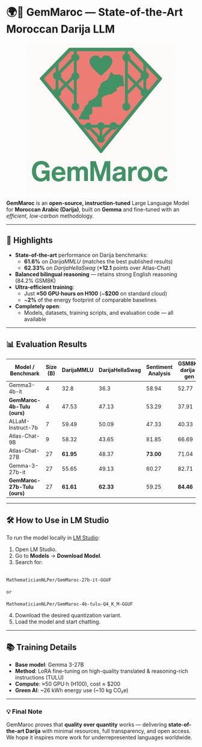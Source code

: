 # 🌍💬 GemMaroc — State-of-the-Art Moroccan Darija LLM

<p align="center">
  <img src="assets/gemmaroc_logo.png" alt="GemMaroc Banner" width="400">
</p> <!-- Optional if you have a banner image -->

**GemMaroc** is an **open-source, instruction-tuned** Large Language Model for **Moroccan Arabic (Darija)**, built on **Gemma** and fine-tuned with an *efficient, low-carbon* methodology.

---

## 🚀 Highlights

- **State-of-the-art** performance on Darija benchmarks:
  - **61.6%** on *DarijaMMLU* (matches the best published results)
  - **62.33%** on *DarijaHellaSwag* (**+12.1** points over Atlas-Chat)
- **Balanced bilingual reasoning** — retains strong English reasoning (84.2% GSM8K)
- **Ultra-efficient training**:
  - Just **≈50 GPU·hours on H100** (~**$200** on standard cloud)
  - ~**2%** of the energy footprint of comparable baselines
- **Completely open**:
  - Models, datasets, training scripts, and evaluation code — all available

---

## 📊 Evaluation Results

| Model / Benchmark               | Size (B) | DarijaMMLU | DarijaHellaSwag | Sentiment Analysis | GSM8K-darija-gen | Summarization chrF  | Summarization ROUGE-1 | Summarization ROUGE-L | Summarization BERTScore | MMLU  | TruthfulQA | HellaSwag | GSM8K @5 | GSM8K-gen |
|----------------------------------|----------|------------|-----------------|--------------------|------------------|-------|---------|---------|-----------|-------|------------|-----------|----------|-----------|
| Gemma3-4b-it                     | 4        | 32.8       | 36.3            | 58.94              | 52.77            | 27.22 | 8.38    | 8.19    | 37.23     | 51.1  | 40.88      | 47.65     | 74.75    | 89.08     |
| **GemMaroc-4b-Tulu (ours)**      | 4        | 47.53      | 47.13           | 53.29              | 37.91            | 28.46 | 8.89    | 8.76    | 39.27     | 54.14 | 43.33      | 73.95     | 55.95    | 71.57     |
| ALLaM-Instruct-7b                | 7        | 59.49      | 50.09           | 47.33              | 40.33            | 10.27 | 1.68    | 1.68    | 12.28     | 58.31 | 42.11      | 75.2      | 49.28    | 68.61     |
| Atlas-Chat-9B                    | 9        | 58.32      | 43.65           | 81.85              | 66.69            | 32.07 | 9.5     | 9.45    | 47.00     | 69.09 | **67.56**  | 73.35     | 73.01    | 77.03     |
| Atlas-Chat-27B                   | 27       | **61.95**  | 48.37           | **73.00**          | 71.04            | **32.75** | **10.53** | 10.42    | **47.82** | 72.06 | 43.82      | 77.84     | 82.03    | 82.34     |
| Gemma-3-27b-it                   | 27       | 55.65      | 49.13           | 60.27              | 82.71            | 28.33 | 10.28   | 9.95    | 38.17     | **78.12** | **63.05**  | **86.02** | **95.90** | **95.60** |
| **GemMaroc-27b-Tulu (ours)**     | 27       | **61.61**  | **62.33**       | 59.25              | **84.46**        | 28.34 | 9.00    | **11.20** | **39.50** | **73.60** | 55.45      | **82.06** | **84.23** | **93.18** |


---

## 🛠️ How to Use in LM Studio

To run the model locally in [LM Studio](https://lmstudio.ai):

1. Open LM Studio.
2. Go to **Models** → **Download Model**.
3. Search for:

```

MathematicianNLPer/GemMaroc-27b-it-GGUF

or

MathematicianNLPer/GemMaroc-4b-tulu-Q4_K_M-GGUF

````

4. Download the desired quantization variant.
5. Load the model and start chatting.

---

## 📚 Training Details

* **Base model**: Gemma 3-27B
* **Method**: LoRA fine-tuning on high-quality translated & reasoning-rich instructions (TULU)
* **Compute**: ≈50 GPU·h (H100), cost ≈ \$200
* **Green AI**: ~26 kWh energy use (~10 kg CO₂e)


---

### 💡 Final Note

GemMaroc proves that **quality over quantity** works — delivering **state-of-the-art Darija** with minimal resources, full transparency, and open access.
We hope it inspires more work for underrepresented languages worldwide.
